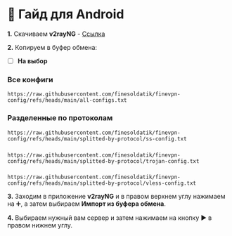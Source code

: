 # 📱 Гайд для Android
**1.** Скачиваем **v2rayNG** - [Ссылка](https://github.com/2dust/v2rayNG/releases/download/1.9.31/v2rayNG_1.9.31_universal.apk)

**2.** Копируем в буфер обмена: 

 - [ ] **На выбор**

### Все конфиги
```
https://raw.githubusercontent.com/finesoldatik/finevpn-config/refs/heads/main/all-configs.txt
```

### Разделенные по протоколам
```
https://raw.githubusercontent.com/finesoldatik/finevpn-config/refs/heads/main/splitted-by-protocol/ss-config.txt
```
###
```
https://raw.githubusercontent.com/finesoldatik/finevpn-config/refs/heads/main/splitted-by-protocol/trojan-config.txt
```
###
```
https://raw.githubusercontent.com/finesoldatik/finevpn-config/refs/heads/main/splitted-by-protocol/vless-config.txt
```

**3.** Заходим в приложение **v2rayNG** и в правом верхнем углу нажимаем на ➕, а затем выбираем **Импорт из буфера обмена**.
   
**4.** Выбираем нужный вам сервер и затем нажимаем на кнопку ▶️ в правом нижнем углу.
